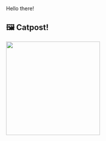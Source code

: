Hello there!



## 🖼️ Catpost!

<sub>
    <img src="https://cdn2.thecatapi.com/images/6pv.jpg" height="256">
</sub>

